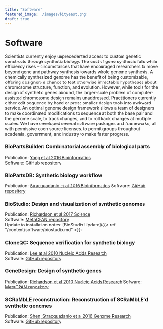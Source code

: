 ```yaml
---
title: "Software"
featured_image: '/images/bityeast.png'
draft: true
---
```


# Software

Scientists currently enjoy unprecedented access to custom genetic constructs through synthetic biology. The cost of gene synthesis falls while efficiency rises &#8211; circumstances that have encouraged researchers to move beyond gene and pathway synthesis towards whole genome synthesis. A chemically synthesized genome has the benefit of being customizable, offering designers a chance to test otherwise intractable hypotheses about chromosome structure, function, and evolution. However, while tools for the design of synthetic genes abound, the larger-scale problem of computer-assisted chromosome design remains unaddressed. Practitioners currently either edit sequence by hand or press smaller design tools into awkward service. An optimal genome design framework allows a team of designers to make coordinated modifications to sequence at both the base pair and the genome scale, to track changes, and to roll back changes at multiple scales. We have developed several software packages and frameworks, all with permissive open source licenses, to permit groups throughout academia, government, and industry to make faster progress.

### BioPartsBuilder: Combinatorial assembly of biological parts

  Publication: [Yang et al 2016 Bioinformatics](https://academic.oup.com/bioinformatics/article/32/6/937/1743996)  
  Software: [GitHub repository](https://github.com/baderzone/biopartsbuilder)  

### BioPartsDB: Synthetic biology workflow 

  Publication: [Stracquadanio et al 2016 Bioinformatics](https://academic.oup.com/bioinformatics/article/32/22/3519/2525587) 
  Software: [GitHub repository](https://github.com/baderzone/biopartsdb) 

### BioStudio: Design and visualization of synthetic genomes

  Publication: [Richardson et al 2017 Science](https://www.science.org/doi/abs/10.1126/science.aaf4557)  
  Software: [MetaCPAN repository](https://metacpan.org/dist/Bio-BioStudio)  
  Update to installation notes:  [BioStudio Update]({{<  ref  "/content/software/biostudio.md" >}})

### CloneQC: Sequence verification for synthetic biology

  Publication: [ Lee at al 2010 Nucleic Acids Research](https://academic.oup.com/nar/article/38/8/2617/3112239)  
  Software: [GitHub repository](https://github.com/joelbaderlab/cloneqc) 

### GeneDesign: Design of synthetic genes

  Publication: [Richardson et al 2010 Nucleic Acids Research](https://academic.oup.com/nar/article/38/8/2603/3112261)
  Sofware: [MetaCPAN repository](https://metacpan.org/dist/Bio-GeneDesign)

### SCRaMbLE reconstruction: Reconstruction of SCRaMbLE'd synthetic genomes

  Publication: [Shen, Stracquadanio et al 2016 Genome Research](https://genome.cshlp.org/content/26/1/36.full)  
  Software: [GitHub repository](https://github.com/baderzone/scramble_2016)

<!---

| Software Project |  Repository | Publication |
| -------------- | ---------- | ---------- |
| **BioPartsDB**: synthetic biology workflow | [GitHub repository](https://github.com/baderzone/biopartsdb) | [Stracquadanio et al 2016 Bioinformatics](https://academic.oup.com/bioinformatics/article/32/22/3519/2525587)  |
| **BioStudio**: design and visualization of synthetic genomes | [MetaCPAN repository](https://metacpan.org/dist/Bio-GeneDesign) |  [Richardson et al 2017 Science](https://www.science.org/doi/abs/10.1126/science.aaf4557) |
| **GeneDesign**: design of synthetic genes | [MetaCPAN repository](https://metacpan.org/dist/Bio-GeneDesign) |  [Richardson et al 2010 Nucleic Acids Research](https://academic.oup.com/nar/article/38/8/2603/3112261) |

--->
